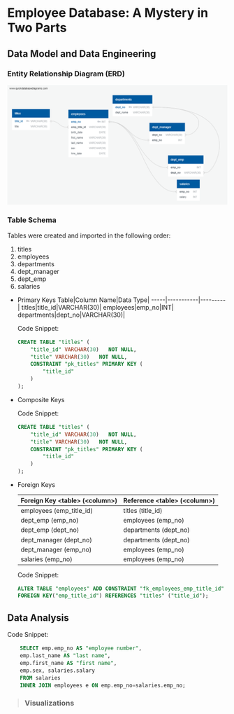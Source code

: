 # Employee Database: A Mystery in Two Parts
## Data Model and Data Engineering
### Entity Relationship Diagram (ERD)
![Entity Relationship Diagram (ERD)](/Images/QuickDBD-employee_schema.png)


### Table Schema
Tables were created and imported in the following order:
1. titles
2. employees
3. departments
4. dept_manager
5. dept_emp
6. salaries

* Primary Keys
    Table|Column Name|Data Type|
    -----|-----------|---------|
    titles|title_id|VARCHAR(30)|
    employees|emp_no|INT|
    departments|dept_no|VARCHAR(30)|

    Code Snippet:
    ```sql
    CREATE TABLE "titles" (
        "title_id" VARCHAR(30)   NOT NULL,
        "title" VARCHAR(30)   NOT NULL,
        CONSTRAINT "pk_titles" PRIMARY KEY (
            "title_id"
        )
    );
    ```
* Composite Keys

    Code Snippet:
    ```sql
    CREATE TABLE "titles" (
        "title_id" VARCHAR(30)   NOT NULL,
        "title" VARCHAR(30)   NOT NULL,
        CONSTRAINT "pk_titles" PRIMARY KEY (
            "title_id"
        )
    );
    ```
* Foreign Keys

    |Foreign Key \<table> (\<column>) |Reference \<table> (\<column>)
    |-----|----------------------------|
    |employees (emp_title_id)| titles (title_id)|
    |dept_emp (emp_no)|employees (emp_no)|
    |dept_emp (dept_no)|departments (dept_no)|
    |dept_manager (dept_no)|departments (dept_no)|
    |dept_manager (emp_no)|employees (emp_no)|
    |salaries (emp_no)|employees (emp_no)|

    Code Snippet:
    ```sql
    ALTER TABLE "employees" ADD CONSTRAINT "fk_employees_emp_title_id" 
    FOREIGN KEY("emp_title_id") REFERENCES "titles" ("title_id");
    ```

## Data Analysis

Code Snippet:
```sql
    SELECT emp.emp_no AS "employee number", 
    emp.last_name AS "last name", 
    emp.first_name AS "first name", 
    emp.sex, salaries.salary
    FROM salaries
    INNER JOIN employees e ON emp.emp_no=salaries.emp_no;
```
> ### Visualizations